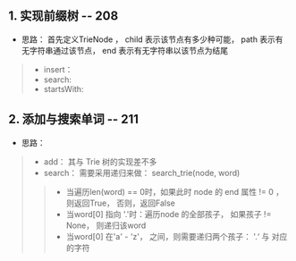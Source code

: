 ## 1. 实现前缀树 -- 208
- 思路： 首先定义TrieNode ， child 表示该节点有多少种可能， path 表示有无字符串通过该节点， end 表示有无字符串以该节点为结尾
> - insert： 
> - search: 
> - startsWith: 

## 2. 添加与搜索单词 -- 211

- 思路：
> - add： 其与 Trie 树的实现差不多
> - search： 需要采用递归来做： search_trie(node, word)
> > - 当遍历len(word) == 0时，如果此时 node 的 end 属性 != 0 ， 则返回True， 否则，返回False
> > -  当word[0] 指向 '.'时：遍历node 的全部孩子， 如果孩子 != None， 则递归该word
> > - 当word[0] 在'a' - 'z'， 之间，则需要递归两个孩子： '.‘ 与 对应的字符